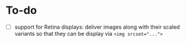 # To-do

* [ ] support for Retina displays: deliver images along with their scaled variants so that they can be display via `<img srcset="...">`